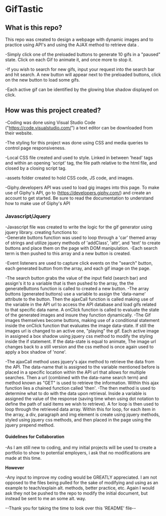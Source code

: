 # GifTastic

## What is this repo?

This repo was created to design a webpage with dynamic images and to practice using API's and using the AJAX method to retrieve data          .

-Simply click one of the preloaded buttons to generate 10 gifs in a "paused" state. Click on each Gif to animate it, and once more to stop it.

-If you wish to search for new gifs, input your request into the search bar and hit search. A new button will appear next to the preloaded buttons, click on the new button to load some gifs.

-Each active gif can be identified by the glowing blue shadow displayed on click. 



## How was this project created?

-Coding was done using Visual Studio Code ("https://code.visualstudio.com/") a text editor can be downloaded from their website.

-The styling for this project was done using CSS and media queries to control page responsiveness.

-Local CSS file created and used to style. Linked in between 'head' tags and within an opening 'script' tag, the file path relative to the html file, and closed by a closing script tag. 

-assets folder created to hold CSS code, JS code, and images. 

-Giphy.developers API was used to load gig images into this page. To make use of Giphy's API, go to (https://developers.giphy.com/) and create an account to get started. Be sure to read the documentation to understand how to make use of Giphy's API 

### Javascript/Jquery
-Javascript file was created to write the logic for the gif generator using jquery library. creating functions to: <br>
 -Generate buttons function was used to loop through a 'car' themed array of strings and utilize jquery methods of 'addClass', 'attr', and 'text' to create buttons and place them on the page with DOM manipulation.
 -Each search term is then pushed to this array and a new button is created.

 -Event listeners are used to capture click events on the "search" button, each generated button from the array, and each gif image on the page.

 -The search button grabs the value of the input field (search bar) and assign's it to a variable that is then pushed to the array, the the generateButtons function is called to created a new button.
 -The array buttons (generated buttons) use a variable to assign the 'data-name' attribute  to the button. Then the ajaxCall function is called making use of the variable in the API url to access the API database and load gifs related to that specific data name. A onClick function is called to evaluate the state of the generated images and insure they function dynamically.
 -The Gif images themselves become buttons, making use of a conditional statement inside the onClick function that evaluates the image data-state. If still the images url is changed to an active one, "playing" the gif. Each active image in assigned a box shadow using jquery css method to modify the styling inside the if statement. If the data-state is equal to animate, The image url changes back to a still version and the css method is once again used to apply a box shadow of 'none'.

 -The ajaxCall method uses jquery's ajax method to retrieve the data from the API. The data-name that is assigned to the variable mentioned before is placed in a specific location within the API url that allows for multiple searches. Then a url (combined with the data-name search term) and method known as "GET" is used to retrieve the information. Within this ajax function lies a chained function called 'then'. 
 -The then method is used to determine what to do with the data upon retrieval. Inside a variable is assigned the value of the response (saving time when using dot notation to define the path of said items we wish to retrieve). A for loop is then used to loop through the retrieved data array. Within this for loop, for each item in the array, a div, paragraph and img element is create using jquery methods, styled using jquery css methods, and then placed in the page using the jquery prepend method.

#### Guidelines for Collaboration

-As I am still new to coding, and my initial projects will be used to create a portfolio to show to potential employers, i ask that no modifications are made at this time.

**However**

 -Any input to improve my coding would be GREATLY appreciated. I am not opposed to the files being pulled for the sake of modifying and using as an example to teach/explain alt. methods, better practice, etc. Again I would ask they not be pushed to the repo to modify the initial document, but instead be sent to me an some alt. way.

 --Thank you for taking the time to look over this 'README' file--
